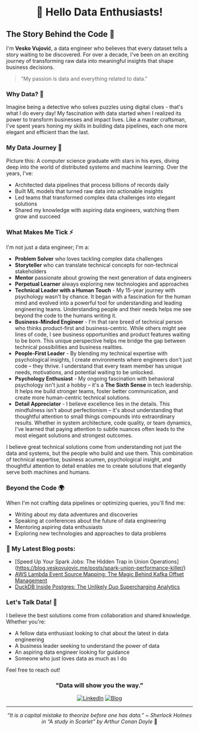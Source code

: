 <div align="center">

# 👋 Hello Data Enthusiasts!

</div>

## The Story Behind the Code 📖

I'm **Vesko Vujović**, a data engineer who believes that every dataset tells a story waiting to be discovered. For over a decade, I've been on an exciting journey of transforming raw data into meaningful insights that shape business decisions.

> "My passion is data and everything related to data."

### Why Data? 🤔

Imagine being a detective who solves puzzles using digital clues - that's what I do every day! My fascination with data started when I realized its power to transform businesses and impact lives. Like a master craftsman, I've spent years honing my skills in building data pipelines, each one more elegant and efficient than the last.

### My Data Journey 🌟

Picture this: A computer science graduate with stars in his eyes, diving deep into the world of distributed systems and machine learning. Over the years, I've:

- Architected data pipelines that process billions of records daily
- Built ML models that turned raw data into actionable insights
- Led teams that transformed complex data challenges into elegant solutions
- Shared my knowledge with aspiring data engineers, watching them grow and succeed

### What Makes Me Tick ⚡

I'm not just a data engineer; I'm a:
- **Problem Solver** who loves tackling complex data challenges
- **Storyteller** who can translate technical concepts for non-technical stakeholders
- **Mentor** passionate about growing the next generation of data engineers
- **Perpetual Learner** always exploring new technologies and approaches
- **Technical Leader with a Human Touch** - My 15-year journey with psychology wasn't by chance. It began with a fascination for the human mind and evolved into a powerful tool for understanding and leading engineering teams. Understanding people and their needs helps me see beyond the code to the humans writing it.
- **Business-Minded Engineer** - I'm that rare breed of technical person who thinks product-first and business-centric. While others might see lines of code, I see business opportunities and product features waiting to be born. This unique perspective helps me bridge the gap between technical possibilities and business realities.
- **People-First Leader** - By blending my technical expertise with psychological insights, I create environments where engineers don't just code – they thrive. I understand that every team member has unique needs, motivations, and potential waiting to be unlocked.
- **Psychology Enthusiast** - My ongoing fascination with behavioral psychology isn't just a hobby – it's a **The Sixth Sense** in tech leadership. It helps me build stronger teams, foster better communication, and create more human-centric technical solutions.
- **Detail Appreciator** - I believe excellence lies in the details. This mindfulness isn't about perfectionism – it's about understanding that thoughtful attention to small things compounds into extraordinary results. Whether in system architecture, code quality, or team dynamics, I've learned that paying attention to subtle nuances often leads to the most elegant solutions and strongest outcomes. 

I believe great technical solutions come from understanding not just the data and systems, but the people who build and use them. This combination of technical expertise, business acumen, psychological insight, and thoughtful attention to detail enables me to create solutions that elegantly serve both machines and humans.

### Beyond the Code 🌍

When I'm not crafting data pipelines or optimizing queries, you'll find me:
- Writing about my data adventures and discoveries
- Speaking at conferences about the future of data engineering
- Mentoring aspiring data enthusiasts
- Exploring new technologies and approaches to data problems

### 📕 My Latest Blog posts:
- [Speed Up Your Spark Jobs: The Hidden Trap in Union Operations] (https://blog.veskovujovic.me/posts/spark-union-performance-killer/)
- [AWS Lambda Event Source Mapping: The Magic Behind Kafka Offset Management](https://blog.veskovujovic.me/posts/offset-management-esm/)
- [DuckDB Inside Postgres: The Unlikely Duo Supercharging Analytics](https://blog.veskovujovic.me/posts/duckdb-in-postgres/)

### Let's Talk Data! 💬

I believe the best solutions come from collaboration and shared knowledge. Whether you're:
- A fellow data enthusiast looking to chat about the latest in data engineering
- A business leader seeking to understand the power of data
- An aspiring data engineer looking for guidance
- Someone who just loves data as much as I do

Feel free to reach out!

<div align="center">

### "Data will show you the way." 

[![LinkedIn](https://img.shields.io/badge/Let's_Connect-0077B5?style=for-the-badge&logo=linkedin&logoColor=white)]([Your_LinkedIn_URL](https://www.linkedin.com/in/vesko-vujovic-3787005b/))
[![Blog](https://img.shields.io/badge/Read_My_Blog-12100E?style=for-the-badge&logo=substack&logoColor=white)](Your_Blog_URL)

</div>

---

<div align="center">

*“It is a capital mistake to theorize before one has data.”
~ Sherlock Holmes in “A study in Scarlet” by Arthur Conan Doyle* 🚀

</div>
